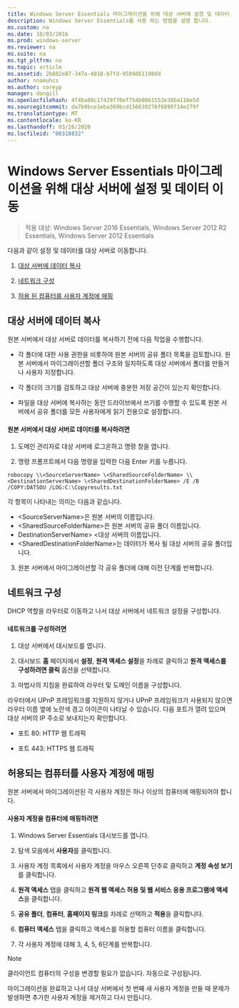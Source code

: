 ```yaml
---
title: Windows Server Essentials 마이그레이션을 위해 대상 서버에 설정 및 데이터 이동
description: Windows Server Essentials를 사용 하는 방법을 설명 합니다.
ms.custom: na
ms.date: 10/03/2016
ms.prod: windows-server
ms.reviewer: na
ms.suite: na
ms.tgt_pltfrm: na
ms.topic: article
ms.assetid: 2b882e87-347a-4010-b7fd-9599d61198dd
author: nnamuhcs
ms.author: coreyp
manager: dongill
ms.openlocfilehash: 4f4ba08c17429f70ef754b0861553e38ba116e5d
ms.sourcegitcommit: da7b9bce1eba369bcd156639276f6899714e279f
ms.translationtype: MT
ms.contentlocale: ko-KR
ms.lasthandoff: 03/26/2020
ms.locfileid: "80318832"
---
```

# <a name="move-settings-and-data-to-the-destination-server-for-windows-server-essentials-migration"></a>Windows Server Essentials 마이그레이션을 위해 대상 서버에 설정 및 데이터 이동

>적용 대상: Windows Server 2016 Essentials, Windows Server 2012 R2 Essentials, Windows Server 2012 Essentials

다음과 같이 설정 및 데이터를 대상 서버로 이동합니다.

1. [대상 서버에 데이터 복사](#copy-data-to-the-destination-server)

2. [네트워크 구성](#configure-the-network) 

3. [허용 된 컴퓨터를 사용자 계정에 매핑](#map-permitted-computers-to-user-accounts)
 
## <a name="copy-data-to-the-destination-server"></a>대상 서버에 데이터 복사
 원본 서버에서 대상 서버로 데이터를 복사하기 전에 다음 작업을 수행합니다. 
 
- 각 폴더에 대한 사용 권한을 비롯하여 원본 서버의 공유 폴더 목록을 검토합니다. 원본 서버에서 마이그레이션할 폴더 구조와 일치하도록 대상 서버에서 폴더를 만들거나 사용자 지정합니다. 
 
- 각 폴더의 크기를 검토하고 대상 서버에 충분한 저장 공간이 있는지 확인합니다. 
 
- 파일을 대상 서버에 복사하는 동안 드라이브에서 쓰기를 수행할 수 있도록 원본 서버에서 공유 폴더를 모든 사용자에게 읽기 전용으로 설정합니다. 
 
#### <a name="to-copy-data-from-the-source-server-to-the-destination-server"></a>원본 서버에서 대상 서버로 데이터를 복사하려면 
 
1. 도메인 관리자로 대상 서버에 로그온하고 명령 창을 엽니다. 
 
2. 명령 프롬프트에서 다음 명령을 입력한 다음 Enter 키를 누릅니다. 
 
 `robocopy \\<SourceServerName> \<SharedSourceFolderName> \\<DestinationServerName> \<SharedDestinationFolderName> /E /B /COPY:DATSOU /LOG:C:\Copyresults.txt` 
 
 각 항목이 나타내는 의미는 다음과 같습니다.
 - \<SourceServerName\>은 원본 서버의 이름입니다.
 - \<SharedSourceFolderName\>은 원본 서버의 공유 폴더 이름입니다.
 - DestinationServerName\> \<대상 서버의 이름입니다.
 - \<SharedDestinationFolderName\>는 데이터가 복사 될 대상 서버의 공유 폴더입니다. 
 
3. 원본 서버에서 마이그레이션할 각 공유 폴더에 대해 이전 단계를 반복합니다. 
 
## <a name="configure-the-network"></a>네트워크 구성
 DHCP 역할을 라우터로 이동하고 나서 대상 서버에서 네트워크 설정을 구성합니다. 
 
#### <a name="to-configure-the-network"></a>네트워크를 구성하려면 
 
1. 대상 서버에서 대시보드를 엽니다. 
 
2. 대시보드 **홈** 페이지에서 **설정**, **원격 액세스 설정**을 차례로 클릭하고 **원격 액세스를 구성하려면 클릭** 옵션을 선택합니다. 
 
3. 마법사의 지침을 완료하여 라우터 및 도메인 이름을 구성합니다. 
 
 라우터에서 UPnP 프레임워크를 지원하지 않거나 UPnP 프레임워크가 사용되지 않으면 라우터 이름 옆에 노란색 경고 아이콘이 나타날 수 있습니다. 다음 포트가 열려 있으며 대상 서버의 IP 주소로 보내지는지 확인합니다. 
 
- 포트 80: HTTP 웹 트래픽 
 
- 포트 443: HTTPS 웹 트래픽 
 
## <a name="map-permitted-computers-to-user-accounts"></a>허용되는 컴퓨터를 사용자 계정에 매핑
 원본 서버에서 마이그레이션된 각 사용자 계정은 하나 이상의 컴퓨터에 매핑되어야 합니다. 
 
#### <a name="to-map-user-accounts-to-computers"></a>사용자 계정을 컴퓨터에 매핑하려면
 
1. Windows Server Essentials 대시보드를 엽니다. 
 
2. 탐색 모음에서 **사용자**를 클릭합니다. 
 
3. 사용자 계정 목록에서 사용자 계정을 마우스 오른쪽 단추로 클릭하고 **계정 속성 보기**를 클릭합니다. 
 
4. **원격 액세스** 탭을 클릭하고 **원격 웹 액세스 허용 및 웹 서비스 응용 프로그램에 액세스**을 클릭합니다. 
 
5. **공유 폴더**, **컴퓨터**, **홈페이지 링크**를 차례로 선택하고 **적용**을 클릭합니다. 
 
6. **컴퓨터 액세스** 탭을 클릭하고 액세스를 허용할 컴퓨터 이름을 클릭합니다. 
 
7. 각 사용자 계정에 대해 3, 4, 5, 6단계를 반복합니다. 
 
> [!NOTE]
> 클라이언트 컴퓨터의 구성을 변경할 필요가 없습니다. 자동으로 구성됩니다. 
>
> 마이그레이션을 완료하고 나서 대상 서버에서 첫 번째 새 사용자 계정을 만들 때 문제가 발생하면 추가한 사용자 계정을 제거하고 다시 만듭니다.
